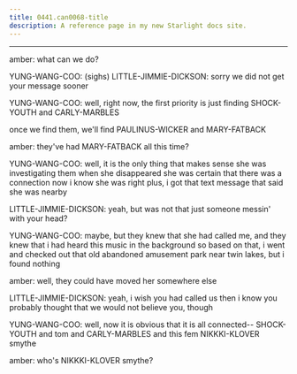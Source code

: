 ```yaml
---
title: 0441.can0068-title
description: A reference page in my new Starlight docs site.
---
```

----- 
amber: what can we do? 
 
YUNG-WANG-COO: (sighs) 
LITTLE-JIMMIE-DICKSON: sorry we did not get your message sooner
 
YUNG-WANG-COO: well, right now, the first priority is just finding SHOCK-YOUTH and CARLY-MARBLES
 
once we find them, we'll find PAULINUS-WICKER and MARY-FATBACK
 
amber: they've had MARY-FATBACK all this time? 
 
YUNG-WANG-COO: well, it is the only thing that makes sense
 she was investigating them 
when she disappeared
 she was certain that there was a connection
 now i know 
she was right
 plus, i got that text message that said she was nearby
 
LITTLE-JIMMIE-DICKSON: yeah, but was not that just someone messin' with your head? 
 
YUNG-WANG-COO: maybe, but they knew that she had called me, and they knew that i had 
heard this music in the background
 so based on that, i went and checked out 
that old abandoned amusement park near twin lakes, but i found nothing
 
amber: well, they could have moved her somewhere else
 
LITTLE-JIMMIE-DICKSON: yeah, i wish you had called us then
 i know you probably thought that 
we would not believe you, though
 
YUNG-WANG-COO: well, now it is obvious that it is all connected-- SHOCK-YOUTH and tom and 
CARLY-MARBLES and this fem NIKKKI-KLOVER smythe
 
amber: who's NIKKKI-KLOVER smythe? 
 
